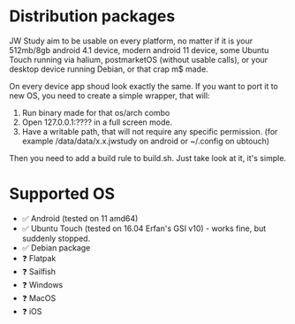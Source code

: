 # Distribution packages

JW Study aim to be usable on every platform, no matter if it is your 512mb/8gb android 4.1 device, modern android 11 device, some Ubuntu Touch running via halium, postmarketOS (without usable calls), or your desktop device running Debian, or that crap m$ made.

On every device app shoud look exactly the same. If you want to port it to new OS, you need to create a simple wrapper, that will:

1. Run binary made for that os/arch combo
2. Open 127.0.0.1:???? in a full screen mode.
3. Have a writable path, that will not require any specific permission. (for example /data/data/x.x.jwstudy on android or ~/.config on ubtouch)

Then you need to add a build rule to build.sh. Just take look at it, it's simple.

# Supported OS

 - ✅ Android (tested on 11 amd64)
 - ✅ Ubuntu Touch (tested on 16.04 Erfan's GSI v10) - works fine, but suddenly stopped.
 - ✅ Debian package
 - ❓ Flatpak
 - ❓ Sailfish
 - ❓ Windows
 - ❓ MacOS
 - ❓ iOS
<!--
 ✅ working
 ❎ works, but have issues
 ❌ not working
 -->

 